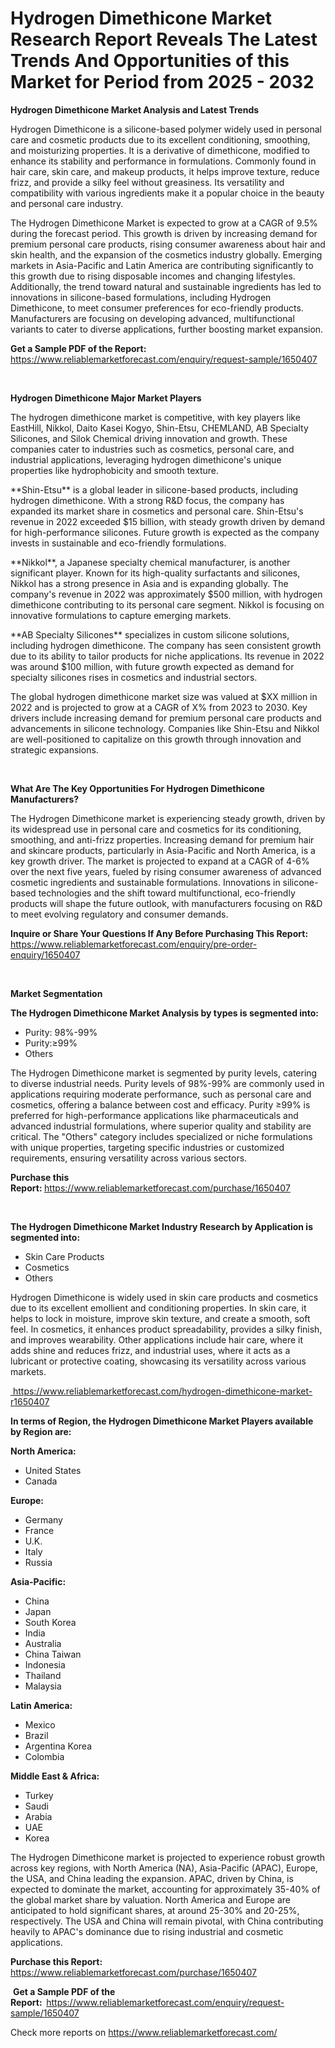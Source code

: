 <p><h1>Hydrogen Dimethicone Market Research Report Reveals The Latest Trends And Opportunities of this Market for Period from 2025 - 2032</h1></p><p><strong>Hydrogen Dimethicone Market Analysis and Latest Trends</strong></p>
<p><p>Hydrogen Dimethicone is a silicone-based polymer widely used in personal care and cosmetic products due to its excellent conditioning, smoothing, and moisturizing properties. It is a derivative of dimethicone, modified to enhance its stability and performance in formulations. Commonly found in hair care, skin care, and makeup products, it helps improve texture, reduce frizz, and provide a silky feel without greasiness. Its versatility and compatibility with various ingredients make it a popular choice in the beauty and personal care industry.</p><p>The Hydrogen Dimethicone Market is expected to grow at a CAGR of 9.5% during the forecast period. This growth is driven by increasing demand for premium personal care products, rising consumer awareness about hair and skin health, and the expansion of the cosmetics industry globally. Emerging markets in Asia-Pacific and Latin America are contributing significantly to this growth due to rising disposable incomes and changing lifestyles. Additionally, the trend toward natural and sustainable ingredients has led to innovations in silicone-based formulations, including Hydrogen Dimethicone, to meet consumer preferences for eco-friendly products. Manufacturers are focusing on developing advanced, multifunctional variants to cater to diverse applications, further boosting market expansion.</p></p>
<p><strong>Get a Sample PDF of the Report:&nbsp;</strong> <a href="https://www.reliablemarketforecast.com/enquiry/request-sample/1650407?utm_campaign=1929&utm_medium=2&utm_source=Github&utm_content=ia&utm_term=25012025&utm_id=hydrogen-dimethicone">https://www.reliablemarketforecast.com/enquiry/request-sample/1650407</a></p>
<p>&nbsp;</p>
<p><strong>Hydrogen Dimethicone Major Market Players</strong></p>
<p><p>The hydrogen dimethicone market is competitive, with key players like EastHill, Nikkol, Daito Kasei Kogyo, Shin-Etsu, CHEMLAND, AB Specialty Silicones, and Silok Chemical driving innovation and growth. These companies cater to industries such as cosmetics, personal care, and industrial applications, leveraging hydrogen dimethicone's unique properties like hydrophobicity and smooth texture.</p><p>**Shin-Etsu** is a global leader in silicone-based products, including hydrogen dimethicone. With a strong R&D focus, the company has expanded its market share in cosmetics and personal care. Shin-Etsu's revenue in 2022 exceeded $15 billion, with steady growth driven by demand for high-performance silicones. Future growth is expected as the company invests in sustainable and eco-friendly formulations.</p><p>**Nikkol**, a Japanese specialty chemical manufacturer, is another significant player. Known for its high-quality surfactants and silicones, Nikkol has a strong presence in Asia and is expanding globally. The company's revenue in 2022 was approximately $500 million, with hydrogen dimethicone contributing to its personal care segment. Nikkol is focusing on innovative formulations to capture emerging markets.</p><p>**AB Specialty Silicones** specializes in custom silicone solutions, including hydrogen dimethicone. The company has seen consistent growth due to its ability to tailor products for niche applications. Its revenue in 2022 was around $100 million, with future growth expected as demand for specialty silicones rises in cosmetics and industrial sectors.</p><p>The global hydrogen dimethicone market size was valued at $XX million in 2022 and is projected to grow at a CAGR of X% from 2023 to 2030. Key drivers include increasing demand for premium personal care products and advancements in silicone technology. Companies like Shin-Etsu and Nikkol are well-positioned to capitalize on this growth through innovation and strategic expansions.</p></p>
<p>&nbsp;</p>
<p><strong>What Are The Key Opportunities For Hydrogen Dimethicone Manufacturers?</strong></p>
<p><p>The Hydrogen Dimethicone market is experiencing steady growth, driven by its widespread use in personal care and cosmetics for its conditioning, smoothing, and anti-frizz properties. Increasing demand for premium hair and skincare products, particularly in Asia-Pacific and North America, is a key growth driver. The market is projected to expand at a CAGR of 4-6% over the next five years, fueled by rising consumer awareness of advanced cosmetic ingredients and sustainable formulations. Innovations in silicone-based technologies and the shift toward multifunctional, eco-friendly products will shape the future outlook, with manufacturers focusing on R&D to meet evolving regulatory and consumer demands.</p></p>
<p><strong>Inquire or Share Your Questions If Any Before Purchasing This Report:</strong> <a href="https://www.reliablemarketforecast.com/enquiry/pre-order-enquiry/1650407?utm_campaign=1929&utm_medium=2&utm_source=Github&utm_content=ia&utm_term=25012025&utm_id=hydrogen-dimethicone">https://www.reliablemarketforecast.com/enquiry/pre-order-enquiry/1650407</a></p>
<p>&nbsp;</p>
<p><strong>Market Segmentation</strong></p>
<p><strong>The Hydrogen Dimethicone Market Analysis by types is segmented into:</strong></p>
<p><ul><li>Purity: 98%-99%</li><li>Purity:≥99%</li><li>Others</li></ul></p>
<p><p>The Hydrogen Dimethicone market is segmented by purity levels, catering to diverse industrial needs. Purity levels of 98%-99% are commonly used in applications requiring moderate performance, such as personal care and cosmetics, offering a balance between cost and efficacy. Purity ≥99% is preferred for high-performance applications like pharmaceuticals and advanced industrial formulations, where superior quality and stability are critical. The "Others" category includes specialized or niche formulations with unique properties, targeting specific industries or customized requirements, ensuring versatility across various sectors.</p></p>
<p><strong>Purchase this Report:&nbsp;</strong><a href="https://www.reliablemarketforecast.com/purchase/1650407?utm_campaign=1929&utm_medium=2&utm_source=Github&utm_content=ia&utm_term=25012025&utm_id=hydrogen-dimethicone">https://www.reliablemarketforecast.com/purchase/1650407</a></p>
<p>&nbsp;</p>
<p><strong>The Hydrogen Dimethicone Market Industry Research by Application is segmented into:</strong></p>
<p><ul><li>Skin Care Products</li><li>Cosmetics</li><li>Others</li></ul></p>
<p><p>Hydrogen Dimethicone is widely used in skin care products and cosmetics due to its excellent emollient and conditioning properties. In skin care, it helps to lock in moisture, improve skin texture, and create a smooth, soft feel. In cosmetics, it enhances product spreadability, provides a silky finish, and improves wearability. Other applications include hair care, where it adds shine and reduces frizz, and industrial uses, where it acts as a lubricant or protective coating, showcasing its versatility across various markets.</p></p>
<p><a href="https://www.reliablemarketforecast.com/hydrogen-dimethicone-market-r1650407?utm_campaign=1929&utm_medium=2&utm_source=Github&utm_content=ia&utm_term=25012025&utm_id=hydrogen-dimethicone">&nbsp;https://www.reliablemarketforecast.com/hydrogen-dimethicone-market-r1650407</a></p>
<p><strong>In terms of Region, the Hydrogen Dimethicone Market Players available by Region are:</strong></p>
<p>
    <p> <strong> North America: </strong>
        <ul>
            <li>United States</li>
            <li>Canada</li>
        </ul>
        </p> 
    <p> <strong> Europe: </strong>
        <ul>
            <li>Germany</li>
            <li>France</li>
            <li>U.K.</li>
            <li>Italy</li>
            <li>Russia</li>
        </ul>
        </p> 
    <p> <strong> Asia-Pacific: </strong>
        <ul>
            <li>China</li>
            <li>Japan</li>
            <li>South Korea</li>
            <li>India</li>
            <li>Australia</li>
            <li>China Taiwan</li>
            <li>Indonesia</li>
            <li>Thailand</li>
            <li>Malaysia</li>
        </ul>
        </p> 
    <p> <strong> Latin America: </strong>
        <ul>
            <li>Mexico</li>
            <li>Brazil</li>
            <li>Argentina Korea</li>
            <li>Colombia</li>
        </ul>
        </p> 
    <p> <strong> Middle East & Africa: </strong>
        <ul>
            <li>Turkey</li>
            <li>Saudi</li>
            <li>Arabia</li>
            <li>UAE</li>
            <li>Korea</li>
        </ul>
    </p>
    </p>
<p><p>The Hydrogen Dimethicone market is projected to experience robust growth across key regions, with North America (NA), Asia-Pacific (APAC), Europe, the USA, and China leading the expansion. APAC, driven by China, is expected to dominate the market, accounting for approximately 35-40% of the global market share by valuation. North America and Europe are anticipated to hold significant shares, at around 25-30% and 20-25%, respectively. The USA and China will remain pivotal, with China contributing heavily to APAC's dominance due to rising industrial and cosmetic applications.</p></p>
<p><strong>Purchase this Report: </strong><a href="https://www.reliablemarketforecast.com/purchase/1650407?utm_campaign=1929&utm_medium=2&utm_source=Github&utm_content=ia&utm_term=25012025&utm_id=hydrogen-dimethicone">https://www.reliablemarketforecast.com/purchase/1650407</a></p>
<p>&nbsp;<strong>Get a Sample PDF of the Report:&nbsp;&nbsp;</strong><a href="https://www.reliablemarketforecast.com/enquiry/request-sample/1650407?utm_campaign=1929&utm_medium=2&utm_source=Github&utm_content=ia&utm_term=25012025&utm_id=hydrogen-dimethicone">https://www.reliablemarketforecast.com/enquiry/request-sample/1650407</a></p>
<p><strong></strong></p>
<p>Check more reports on <a href="https://www.reliablemarketforecast.com/?utm_campaign=1929&utm_medium=2&utm_source=Github&utm_content=ia&utm_term=25012025&utm_id=hydrogen-dimethicone">https://www.reliablemarketforecast.com/</a></p>